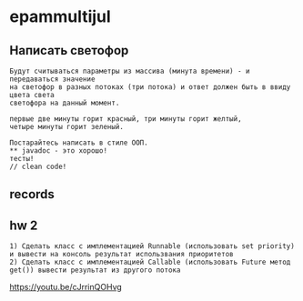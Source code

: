 # epammultijul

## Написать светофор
    Будут считываться параметры из массива (минута времени) - и передаваться значение 
    на светофор в разных потоках (три потока) и ответ должен быть в ввиду цвета света
    светофора на данный момент.
    
    первые две минуты горит красный, три минуты горит желтый,
    четыре минуты горит зеленый. 
    
    Постарайтесь написать в стиле ООП.
    ** javadoc - это хорошо!
    тесты!
    // clean code!
    
## records

## hw 2

    1) Сделать класс c имплементацией Runnable (использовать set priority) и вывести на консоль результат использвания приоритетов
    2) Сделать класс с имплементацией Callable (использовать Future метод get()) вывести результат из другого потока

https://youtu.be/cJrrinQOHvg
